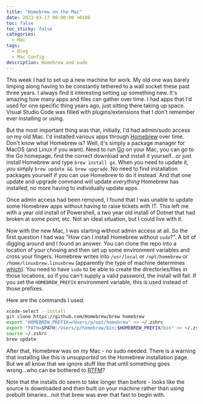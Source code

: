 ```yaml
---
title: "Homebrew on the Mac"
date: 2023-03-17 09:00:00 +0100
toc: false
toc_sticky: false
categories:
  - Mac
tags:
  - Blog
  - Mac Config
description: Homebrew and sudo
---
```

This week I had to set up a new machine for work. My old one was barely limping along having to be constantly tethered to a wall socket these past three years. I always find it interesting setting up something new. It's amazing how many apps and files can gather over time. I had apps that I'd used for one specific thing years ago, just sitting there taking up space. Visual Studio Code was filled with plugins/extensions that I don't remember ever installing or using.

But the most important thing was that, initially, I'd had admin/sudo access on my old Mac. I'd installed various apps through [Homebrew](https://brew.sh/) over time. Don't know what Homebrew is? Well, it's simply a package manager for MacOS (and Linux if you want). Need to run [Go](https://go.dev/) on your Mac, you can go to the Go homepage, find the correct download and install it yourself...or just install Homebrew and type `brew install go`. When you need to update it, you simply `brew update && brew upgrade`. No need to find installation packages yourself if you can use Homebrew to do it instead. And that one update and upgrade command will update *everything* Homebrew has installed, no more having to individually update apps.

Once admin access had been removed, I found that I was unable to update some Homebrew apps without having to raise tickets with IT. This left me with a year old install of Powershell, a two year old install of Dotnet that had broken at some point, etc. Not an ideal situation, but I could live with it.

Now with the new Mac, I was starting without admin access at all. So the first question I had was "How can I install Homebrew without `sudo`?". A bit of digging around and I found an answer. You can clone the repo into a location of your chosing and then set up some environment variables and cross your fingers. Homebrew writes into `/usr/local` or `/opt/homebrew` or `/home/linuxbrew.linuxbrew` (apparently the type of machine determines [which](https://docs.brew.sh/Installation#installation)). You need to have `sudo` to be able to create the directories/files in those locations, so if you can't supply a valid password, the install will fail. If you set the `HOMEBREW_PREFIX` environment variable, this is used instead of those prefixes.

Here are the commands I used:

```bash
xcode-select --install
git clone https://github.com/Homebrew/brew homebrew
export "HOMEBREW_PREFIX=/Users/p/opt/homebrew" >> ~/.zshrc
export "PATH=$PATH:/Users/p/homebrew/bin:$HOMEBREW_PREFIX/bin" >> ~/.zshrc
source ~/.zshrc
brew update
```
After that, Homebrew was on my Mac - no sudo needed. There is a warning that installing like this is *unsupported* on the Homebrew installation page. But we all know that we ignore stuff like that until something goes wrong...who can be bothered to [RTFM](https://en.wikipedia.org/wiki/RTFM#:~:text=RTFM%20is%20an%20initialism%20and,forum%2C%20software%20documentation%20or%20FAQ.)?

Note that the installs do seem to take longer than before - looks like the source is downloaded and then built on your machine rather than using prebuilt binaries...not that brew was ever that fast to begin with.